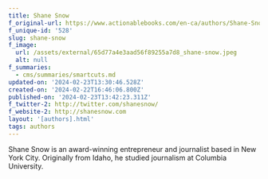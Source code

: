 ```yaml
---
title: Shane Snow
f_original-url: https://www.actionablebooks.com/en-ca/authors/Shane-Snow/
f_unique-id: '528'
slug: shane-snow
f_image:
  url: /assets/external/65d77a4e3aad56f89255a7d8_shane-snow.jpeg
  alt: null
f_summaries:
  - cms/summaries/smartcuts.md
updated-on: '2024-02-23T13:30:46.528Z'
created-on: '2024-02-22T16:46:06.800Z'
published-on: '2024-02-23T13:42:23.311Z'
f_twitter-2: http://twitter.com/shanesnow/
f_website-2: http://shanesnow.com
layout: '[authors].html'
tags: authors
---
```


Shane Snow is an award-winning entrepreneur and journalist based in New York City. Originally from Idaho, he studied journalism at Columbia University.
